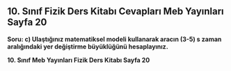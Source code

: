 ## 10. Sınıf Fizik Ders Kitabı Cevapları Meb Yayınları Sayfa 20

**Soru: c) Ulaştığınız matematiksel modeli kullanarak aracın (3-5) s zaman aralığındaki yer değiştirme büyüklüğünü hesaplayınız.**

**10. Sınıf Meb Yayınları Fizik Ders Kitabı Sayfa 20**